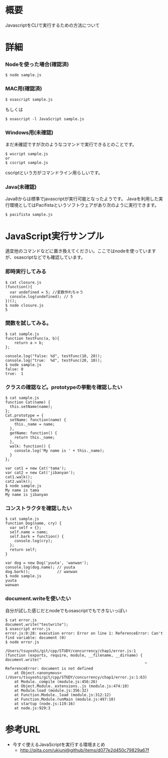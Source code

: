 # 概要
JavascriptをCLIで実行するための方法について

# 詳細

### Nodeを使った場合(確認済)
```
$ node sample.js
```

### MAC用(確認済)
```
$ osascript sample.js
```

もしくは
```
$ osascript -l JavaScript sample.js
```

### Windows用(未確認)
まだ未確認ですが次のようなコマンドで実行できるとのことです。
```
$ wscript sample.js
or 
$ cscript sample.js
```
cscriptという方がコマンドライン用らしいです。

### Java(未確認)
Java8からは標準でjavascriptが実行可能となったようです。
Javaを利用した実行環境としてはPacifistaというソフトウェアがあり次のように実行できます。
```
$ pacifista sample.js
```

# JavaScript実行サンプル
適宜他のコマンドなどに置き換えてください。ここではnodeを使っていますが、osascriptなどでも確認しています。

### 即時実行してみる
```
$ cat closure.js
(function(){
  var undefined = 5; //変数作れちゃう
  console.log(undefined); // 5
})();
$ node closure.js
5
```

### 関数を試してみる。
```
$ cat sample.js
function testFunc(a, b){ 
    return a > b;
};

console.log("false: %d", testFunc(10, 20));
console.log("true:  %d", testFunc(20, 10));
$ node sample.js
false: 0
true:  1
```

### クラスの確認など。prototypeの挙動を確認したい
```
$ cat sample.js
function Cat(name) {
  this.setName(name);
};
Cat.prototype = {
  setName: function(name) {
    this._name = name;
  },
  getName: function() {
    return this._name;
  },
  walk: function() {
    console.log('My name is ' + this._name);
  }
};
 
var cat1 = new Cat('tama');
var cat2 = new Cat('jibanyan');
cat1.walk();
cat2.walk();
$ node sample.js
My name is tama
My name is jibanyan
```

### コンストラクタを確認したい

```
$ cat sample.js
function Dog(name, cry) {
  var self = {}; 
  self.name = name;
  self.bark = function() {
    console.log(cry);
  };  
  return self;
}

var dog = new Dog('yuuta', 'wanwan');
console.log(dog.name); // yuuta
dog.bark();            // wanwan
$ node sample.js 
yuuta
wanwan
```

### document.writeを使いたい
自分が試した感じだとnodeでもosascriptでもできないっぽい
```
$ cat error.js 
document.write("testwrite");
$ osascript error.js
error.js:0:28: execution error: Error on line 1: ReferenceError: Can't find variable: document (0)
$ node error.js

/Users/tsuyoshi/git/cpp/STUDY/concurrency/chap1/error.js:1
(function (exports, require, module, __filename, __dirname) { document.write("
                                                              ^
ReferenceError: document is not defined
    at Object.<anonymous> (/Users/tsuyoshi/git/cpp/STUDY/concurrency/chap1/error.js:1:63)
    at Module._compile (module.js:456:26)
    at Object.Module._extensions..js (module.js:474:10)
    at Module.load (module.js:356:32)
    at Function.Module._load (module.js:312:12)
    at Function.Module.runMain (module.js:497:10)
    at startup (node.js:119:16)
    at node.js:929:3
```


# 参考URL
- 今すぐ使えるJavaScriptを実行する環境まとめ
  - http://qiita.com/ukiuni@github/items/d077e2d450c79829a67f
